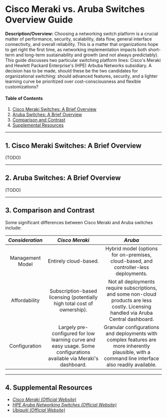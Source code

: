 # Cisco Meraki vs. Aruba Switches Overview Guide

**Description/Overview:** Choosing a networking switch platform is a crucial matter of performance, security, scalability, data flow, general interface connectivity, and overall reliability. This is a matter that organizations hope to get right the first time, as networking implementation impacts both short-term and long-term sustainability and growth (and not always predictably). This guide discusses two particular switching platform lines: Cisco's Meraki and Hewlett Packard Enterprise's (HPE) Arbuba Networks subsidiary. A decision has to be made, should these be the two candidates for organizational switching: should advanced features, security, and a lighter learning curve be prioritized over cost-consciousness and flexible customizations?

#### Table of Contents

1. [Cisco Meraki Switches: A Brief Overview](#cisco)
2. [Aruba Switches: A Brief Overview](#aruba)
3. [Comparison and Contrast](#compare)
4. [Supplemental Resources](#supplemental)

<hr />

## 1. <a name="cisco">Cisco Meraki Switches: A Brief Overview</a>

(TODO)

<hr />

## 2. <a name="aruba">Aruba Switches: A Brief Overview</a>

(TODO)

<hr />

## 3. <a name="compare">Comparison and Contrast</a>

Some significant differences between Cisco Meraki and Aruba switches include:

| *Consideration* | *Cisco Meraki* | *Aruba* |
| :---: | :---: | :----: |
| Management Model | Entirely cloud-based. | Hybrid model (options for on-premises, cloud-based, and controller-less deployments. |
| Affordability | Subscription-based licensing (potentially high total cost of ownership). | Not all deployments require subscriptions, and some non-cloud products are less costly. Licensing handled via Aruba Central dashboard. |
| Configuration | Largely pre-configured for low learning curve and easy usage. Some configurations available via Meraki's dashboard. | Granular configurations and deployments with complex features are more inherently plausible, with a command line interface also readily available. |

<hr />

## 4. <a name="supplemental">Supplemental Resources</a>

* *[Cisco Meraki (Official Website)](https://meraki.cisco.com/)*
* *[HPE Aruba Networking Switches (Official Website)](https://www.hpe.com/us/en/aruba-cx-switches.html)*
* *[Ubiquiti (Official Website)](https://ui.com/)*
